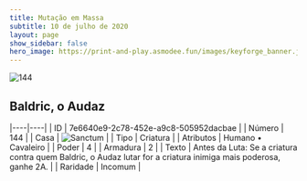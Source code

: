 ```yaml
---
title: Mutação em Massa
subtitle: 10 de julho de 2020
layout: page
show_sidebar: false
hero_image: https://print-and-play.asmodee.fun/images/keyforge_banner.jpg
---
```


![144](https://cdn.keyforgegame.com/media/card_front/pt/479_144_8W3R4977V5F4_pt.png)

## Baldric, o Audaz

|----|----|
| ID | 7e6640e9-2c78-452e-a9c8-505952dacbae |
| Número | 144 |
| Casa | ![Sanctum](https://archonarcana.com/images/thumb/c/c7/Sanctum.png/22px-Sanctum.png "Santuário") |
| Tipo | Criatura |
| Atributos | Humano • Cavaleiro |
| Poder | 4 |
| Armadura | 2 |
| Texto | Antes da Luta: Se a criatura contra quem Baldric, o Audaz lutar for a criatura inimiga mais poderosa, ganhe 2A. |
| Raridade | Incomum |
